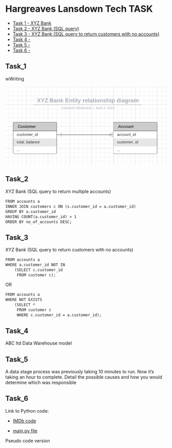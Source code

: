 # Hargreaves Lansdown Tech TASK

* [Task 1 - XYZ Bank](#task_1)
* [Task 2 - XYZ Bank (SQL query)](#task_2)
* [Task 3 - XYZ Bank (SQL query to return customers with no accounts)](#task_3)
* [Task 4 - ](#task_4)
* [Task 5 - ](#task_5)
* [Task 6 - ](#task_6)


## Task_1


wWriting 

![XYZ Bank entity relationship diagram](xyz_bank_erd.png "XYZ Bank entity relationship diagram")


## Task_2 

XYZ Bank (SQL query to return multiple accounts)

```SELECT a.customer_id, c.total_balance, COUNT(a.customer_id) AS no_of_accounts
FROM accounts a
INNER JOIN customers c ON (s.customer_id = a.customer_id)
GROUP BY a.customer_id
HAVING COUNT(a.customer_id) > 1
ORDER BY no_of_accounts DESC;
```

## Task_3

XYZ Bank (SQL query to return customers with no accounts)

```SELECT a.customer_id
FROM accounts a
WHERE a.customer_id NOT IN
    (SELECT c.customer_id 
     FROM customer c);
```

OR

```SELECT a.customer_id
FROM accounts a 
WHERE NOT EXISTS 
    (SELECT * 
     FROM customer c
     WHERE c.customer_id = a.customer_id);
```


## Task_4

ABC ltd Data Warehouse model


## Task_5

A data stage process was previously taking 10 minutes to run.  Now it’s taking an hour to complete.  Detail the possible causes and how you would determine which was responsible


## Task_6

Link to Python code:

* [IMDb code](task_6_imdb_code/)

* [main.py file](task_6_imdb_code/main.py)

Pseudo code version
